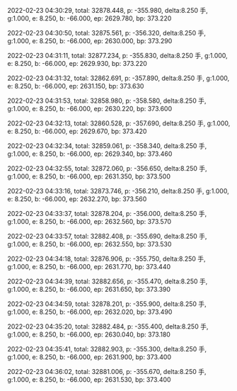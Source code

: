 2022-02-23 04:30:29, total: 32878.448, p: -355.980, delta:8.250 手, g:1.000, e: 8.250, b: -66.000, ep: 2629.780, bp: 373.220

2022-02-23 04:30:50, total: 32875.561, p: -356.320, delta:8.250 手, g:1.000, e: 8.250, b: -66.000, ep: 2630.000, bp: 373.290

2022-02-23 04:31:11, total: 32877.234, p: -355.830, delta:8.250 手, g:1.000, e: 8.250, b: -66.000, ep: 2629.930, bp: 373.220

2022-02-23 04:31:32, total: 32862.691, p: -357.890, delta:8.250 手, g:1.000, e: 8.250, b: -66.000, ep: 2631.150, bp: 373.630

2022-02-23 04:31:53, total: 32858.980, p: -358.580, delta:8.250 手, g:1.000, e: 8.250, b: -66.000, ep: 2630.220, bp: 373.600

2022-02-23 04:32:13, total: 32860.528, p: -357.690, delta:8.250 手, g:1.000, e: 8.250, b: -66.000, ep: 2629.670, bp: 373.420

2022-02-23 04:32:34, total: 32859.061, p: -358.340, delta:8.250 手, g:1.000, e: 8.250, b: -66.000, ep: 2629.340, bp: 373.460

2022-02-23 04:32:55, total: 32872.060, p: -356.650, delta:8.250 手, g:1.000, e: 8.250, b: -66.000, ep: 2631.350, bp: 373.500

2022-02-23 04:33:16, total: 32873.746, p: -356.210, delta:8.250 手, g:1.000, e: 8.250, b: -66.000, ep: 2632.270, bp: 373.560

2022-02-23 04:33:37, total: 32878.204, p: -356.000, delta:8.250 手, g:1.000, e: 8.250, b: -66.000, ep: 2632.560, bp: 373.570

2022-02-23 04:33:57, total: 32882.408, p: -355.690, delta:8.250 手, g:1.000, e: 8.250, b: -66.000, ep: 2632.550, bp: 373.530

2022-02-23 04:34:18, total: 32876.906, p: -355.750, delta:8.250 手, g:1.000, e: 8.250, b: -66.000, ep: 2631.770, bp: 373.440

2022-02-23 04:34:39, total: 32882.656, p: -355.470, delta:8.250 手, g:1.000, e: 8.250, b: -66.000, ep: 2631.650, bp: 373.390

2022-02-23 04:34:59, total: 32878.201, p: -355.900, delta:8.250 手, g:1.000, e: 8.250, b: -66.000, ep: 2632.020, bp: 373.490

2022-02-23 04:35:20, total: 32882.484, p: -355.400, delta:8.250 手, g:1.000, e: 8.250, b: -66.000, ep: 2630.040, bp: 373.180

2022-02-23 04:35:41, total: 32882.903, p: -355.300, delta:8.250 手, g:1.000, e: 8.250, b: -66.000, ep: 2631.900, bp: 373.400

2022-02-23 04:36:02, total: 32881.006, p: -355.670, delta:8.250 手, g:1.000, e: 8.250, b: -66.000, ep: 2631.530, bp: 373.400
